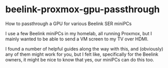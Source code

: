# beelink-proxmox-gpu-passthrough
How to passthrough a GPU for various Beelink SER miniPCs

I use a few Beelink miniPCs in my homelab, all running Proxmox, but I mainly wanted to be able to send a VM screen to my TV over HDMI.

I found a number of helpful guides along the way with this, and (obviously) any of them might work for you, but I felt like, specifically for the Beelink owners, it might be nice to know that yes, our miniPCs can do this too.

